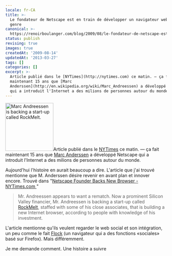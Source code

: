 ```yaml
---
locale: fr-CA
title: >-
  Le fondateur de Netscape est en train de développer un navigateur web nouveau
  genre
canonical: >-
  https://renoirboulanger.com/blog/2009/08/le-fondateur-de-netscape-est-en-train-de-developper-un-navigateur-web-nouveau-genre/
status: publish
revising: true
images: true
createdAt: '2009-08-14'
updatedAt: '2013-03-27'
tags: []
categories: []
excerpt: >-
  Article publié dans le [NYTimes](http://nytimes.com) ce matin. — ça fait
  maintenant 15 ans que [Marc
  Anderssen](http://en.wikipedia.org/wiki/Marc_Andreessen) a développé Netscape
  qui a introduit l'Internet a des milions de personnes autour du monde.
---
```


<p><img src="https://renoirb.github.io/site-assets/assets/content/blog/2009/08/browser1_190-150x150.jpg" alt="Marc Andreessen is backing a start-up called RockMelt." title="Marc Andreessen is backing a start-up called RockMelt. " width="150" height="150" class="alignleft size-thumbnail wp-image-660" />Article publié dans le <a href="http://nytimes.com">NYTimes</a> ce matin. &mdash; ça fait maintenant 15 ans que <a href="http://en.wikipedia.org/wiki/Marc_Andreessen">Marc Anderssen</a> a développé Netscape qui a introduit l'Internet a des milions de personnes autour du monde.</p>

<p>Aujourd'hui l'histoire en aurait beaucoup a dire. L'article que j'ai trouvé mentionne que M. Anderssen désire revenir en avant plan et innover encore. Trouvé dans "<a href="http://bit.ly/93xGj">Netscape Founder Backs New Browser - NYTimes.com </a>"</p>
<!--more-->

<blockquote lang="en">Mr. Andreessen appears to want a rematch. Now a prominent Silicon Valley financier, Mr. Andreessen is backing a start-up called <a href="http://bit.ly/QO5nr">RockMelt</a>, staffed with some of his close associates, that is building a new Internet browser, according to people with knowledge of his investment. </blockquote>

<p>L'article mentionne qu'ils veulent regarder le web social et son intégration, un peu comme le fait <a href="http://www.flock.com">Flock</a> (un navigateur qui a des fonctions «sociales» basé sur Firefox). Mais différemment.</p>

<p>Je me demande comment. Une histoire a suivre</p>
